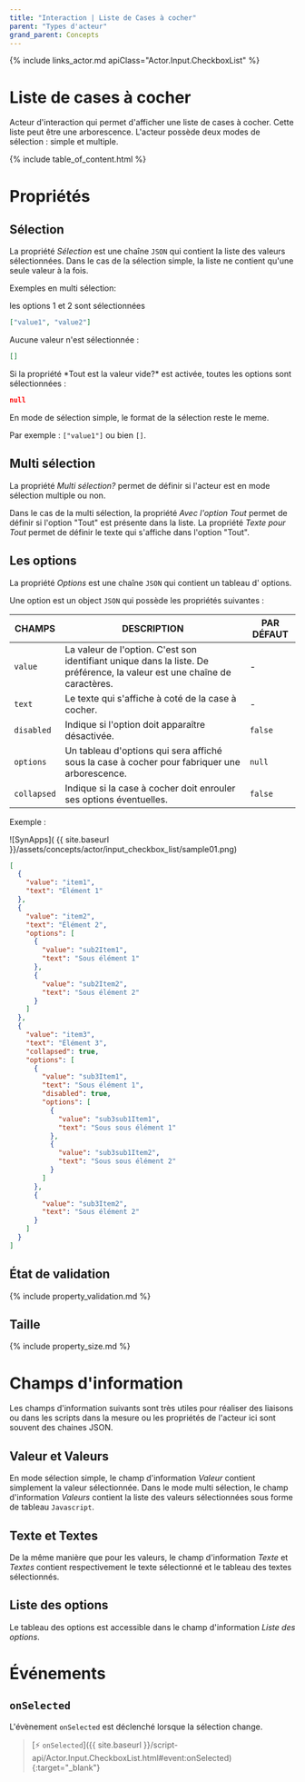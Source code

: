 ```yaml
---
title: "Interaction | Liste de Cases à cocher"
parent: "Types d'acteur"
grand_parent: Concepts
---
```


{% include links_actor.md apiClass="Actor.Input.CheckboxList" %}

# Liste de cases à cocher

Acteur d'interaction qui permet d'afficher une liste de cases à cocher. Cette liste peut être une arborescence. L'acteur possède deux modes de sélection : simple et multiple.

{% include table_of_content.html %}

# Propriétés

## Sélection

La propriété *Sélection* est une chaîne `JSON` qui contient la liste des valeurs sélectionnées. Dans le cas de la sélection simple, la liste ne contient qu'une seule valeur à la fois.

Exemples en multi sélection:

<div class="code-example" markdown="1">
les options 1 et 2 sont sélectionnées
</div>

```json
["value1", "value2"]
```

<div class="code-example" markdown="1">
Aucune valeur n'est sélectionnée :
</div>

```json
[]
```

<div class="code-example" markdown="1">
Si la propriété *Tout est la valeur vide?* est activée, toutes les options sont sélectionnées :
</div>

```json
null
```

En mode de sélection simple, le format de la sélection reste le meme.

Par exemple : `["value1"]` ou bien `[]`.

## Multi sélection
La propriété *Multi sélection?* permet de définir si l'acteur est en mode sélection multiple ou non.

Dans le cas de la multi sélection, la propriété *Avec l'option Tout* permet de définir si l'option "Tout" est présente dans la liste. La propriété *Texte pour Tout* permet de définir le texte qui s'affiche dans l'option "Tout".

## Les options

La propriété *Options* est une chaîne `JSON` qui contient un tableau d' options.

Une option est un object `JSON` qui possède les propriétés suivantes :

| CHAMPS | DESCRIPTION | PAR DÉFAUT |
|--------|-------------|------------|
| `value` | La valeur de l'option. C'est son identifiant unique dans la liste. De préférence, la valeur est une chaîne de caractères. | - |
| `text` | Le texte qui s'affiche à coté de la case à cocher. | - |
| `disabled` | Indique si l'option doit apparaître désactivée. | `false` |
| `options` | Un tableau d'options qui sera affiché sous la case à cocher pour fabriquer une arborescence. | `null` |
| `collapsed` | Indique si la case à cocher doit enrouler ses options éventuelles. | `false` |

Exemple :

<div class="code-example" markdown="1">

![SynApps]( {{ site.baseurl }}/assets/concepts/actor/input_checkbox_list/sample01.png)



</div>

```json
[
  {
    "value": "item1",
    "text": "Élément 1"
  },
  {
    "value": "item2",
    "text": "Élément 2",
    "options": [
      {
        "value": "sub2Item1",
        "text": "Sous élément 1"
      },
      {
        "value": "sub2Item2",
        "text": "Sous élément 2"
      }
    ]
  },
  {
    "value": "item3",
    "text": "Élément 3",
    "collapsed": true,
    "options": [
      {
        "value": "sub3Item1",
        "text": "Sous élément 1",
        "disabled": true,
        "options": [
          {
            "value": "sub3sub1Item1",
            "text": "Sous sous élément 1"
          },
          {
            "value": "sub3sub1Item2",
            "text": "Sous sous élément 2"
          }
        ]
      },
      {
        "value": "sub3Item2",
        "text": "Sous élément 2"
      }
    ]
  }
]
```

## État de validation

{% include property_validation.md %}

## Taille

{% include property_size.md %}

# Champs d'information

Les champs d'information suivants sont très utiles pour réaliser des liaisons ou dans les scripts dans la mesure ou les propriétés de l'acteur ici sont souvent des chaines JSON.

## Valeur et Valeurs

En mode sélection simple, le champ d'information *Valeur* contient simplement la valeur sélectionnée. Dans le mode multi sélection, le champ d'information *Valeurs* contient la liste des valeurs sélectionnées sous forme de tableau `Javascript`.

## Texte et Textes

De la même manière que pour les valeurs, le champ d'information *Texte* et  *Textes* contient respectivement le texte sélectionné et le tableau des textes sélectionnés.

## Liste des options

Le tableau des options est accessible dans le champ d'information *Liste des options*.

# Événements

## `onSelected`

L'évènement `onSelected` est déclenché lorsque la sélection change.

> [⚡ `onSelected`]({{ site.baseurl }}/script-api/Actor.Input.CheckboxList.html#event:onSelected){:target="_blank"}
